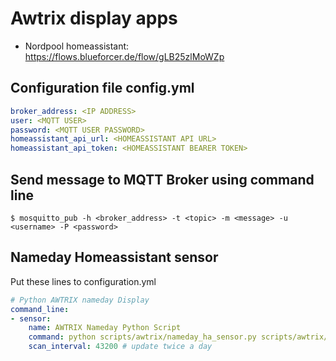 # Awtrix display apps

* Nordpool homeassistant: https://flows.blueforcer.de/flow/gLB25zlMoWZp

## Configuration file config.yml

```yaml
broker_address: <IP ADDRESS>
user: <MQTT USER>
password: <MQTT USER PASSWORD>
homeassistant_api_url: <HOMEASSISTANT API URL>
homeassistant_api_token: <HOMEASSISTANT BEARER TOKEN>
```

## Send message to MQTT Broker using command line

```
$ mosquitto_pub -h <broker_address> -t <topic> -m <message> -u <username> -P <password>
```

## Nameday Homeassistant sensor

Put these lines to configuration.yml

```yaml
# Python AWTRIX nameday Display
command_line:
- sensor:
    name: AWTRIX Nameday Python Script
    command: python scripts/awtrix/nameday_ha_sensor.py scripts/awtrix/files/namedays.csv
    scan_interval: 43200 # update twice a day
```